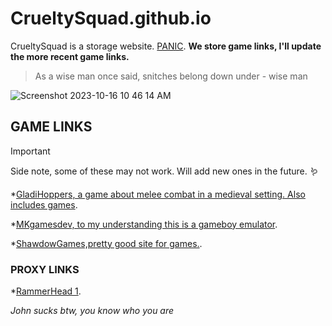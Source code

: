 # CrueltySquad.github.io
CrueltySquad is a storage website.                                            [PANIC](https://classroom.google.com/h).
**We store game links, I'll update the more recent game links.**

> As a wise man once said, snitches belong down under - wise man

![Screenshot 2023-10-16 10 46 14 AM](https://github.com/CrueltySquad/CrueltySquad.github.io/assets/152569790/0ef7c3bf-4972-4734-a247-a3345f623bbc)


## GAME LINKS
> [!IMPORTANT]
> Side note, some of these may not work. Will add new ones in the future. 🪱

*[GladiHoppers, a game about melee combat in a medieval setting. Also includes games](https://gladihoppers.github.io/).

*[MKgamesdev, to my understanding this is a gameboy emulator](https://mkgamesdev.github.io/MKGBA2.0/).

*[ShawdowGames,pretty good site for games.](https://shadowgmes.github.io/).

### PROXY LINKS

*[RammerHead 1](https://britannica.cf/).



_John sucks btw, you know who you are_




